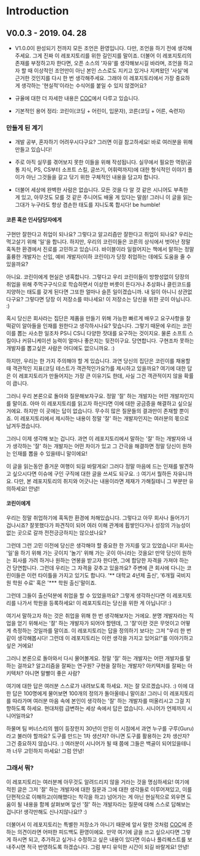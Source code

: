# Introduction

## V0.0.3 - 2019. 04. 28

- V1.0.0이 완성되기 전까지 모든 조언은 환영입니다. 다만, 조언을 하기 전에 생각해주세요. 그게 진짜 이 레포지토리를 위한 길인지를 말이죠. 더불어 이 레포지토리의 존재를 부정하고자 한다면, 오픈 소스의 '자유'를 생각해보시길 바라며, 조언을 하고자 할 때 이상적인 조언만이 아닌 본인 스스로도 지키고 있거나 지켜왔던 '사실'에 근거한 것인지를 다시 한 번 생각해주세요. 그래야 이 레포지토리에서 가장 중요하게 생각하는 '현실적'이라는 수식어를 붙일 수 있지 않겠어요?

- 규율에 대한 더 자세한 내용은 [COC](/CODE_OF_CONDUCT.md)에서 다루고 있습니다.

- 기본적인 용어 정리: 코린이(코딩 + 어린이, 입문자), 코른(코딩 + 어른, 숙련자)

### 만들게 된 계기

- 개발 공부, 혼자하기 어려우시다구요? 그러면 이걸 참고하세요! 바로 여러분을 위해 만들고 있습니다!
- 주로 아직 실무를 겪어보지 못한 이들을 위해 작성됩니다. 실무에서 필요한 역량(공통 지식, PS, CS부터 소프트 스킬, 글쓰기, 어휘력까지)에 대한 형식적인 이야기 풀이가 아닌 그것들을 갈고 닦기 위한 구체적인 내용을 담고자 합니다.

- 더불어 세상에 완벽한 사람은 없습니다. 모든 것을 다 알 것 같은 시니어도 부족한 게 있고, 아무것도 모를 것 같은 주니어도 배울 게 있다는 말씀! 그러니 이 글을 읽는 그대가 누구라도 항상 겸손한 태도를 지니도록 합시다! be humble!

#### 코른 혹은 인사담당자에게

구현만 잘한다고 취업이 되나요? 그렇다고 알고리즘만 잘한다고 취업이 되나요? 우리는 먹고살기 위해 '일'을 합니다. 하지만, 우리의 코린이들은 코른의 상식에서 벗어난 정말 혹독한 환경에서 진로를 고민하고 있습니다. 바이블이라 일컬어지는 책에서 말하는 정말 훌륭한 개발자는 신입, 예비 개발자(이하 코린이)가 당장 취업하는 데에도 도움을 줄 수 있을까요?

아니요. 코린이에게 현실은 냉혹합니다. 그렇다고 우리 코린이들이 방향성없이 당장의 취업을 위해 주먹구구식으로 학습하면서 이상한 버릇이 든다거나 추상화나 클린코드를 지양하는 태도를 갖게 된다면 그또한 얼마나 슬픈 일이겠습니까. 내 일이 아니니 상관없다구요? 그렇다면 당장 이 저장소를 떠나세요! 이 저장소는 당신을 위한 곳이 아닙니다. :)

혹시 당신은 회사라는 집단은 제품을 만들기 위해 가능한 빠르게 배우고 요구사항을 찰떡같이 알아들을 인재를 원한다고 생각하시나요? 맞습니다. 그렇기 때문에 우리는 코린이를 뽑는 사소한 일조차 PS니 CS니 다양한 잣대를 요구하는 것이지요. 물론 소프트 스킬이나 커뮤니케이션 능력이 얼마나 좋은지는 뒷전이구요. 당연합니다. 구현조차 못하는 개발자를 뽑고싶은 사람은 어디에도 없으니까요. :)

하지만, 우리는 한 가지 주의해야 할 게 있습니다. 과연 당신의 집단은 코린이를 채용할 때 객관적인 지표(코딩 테스트가 객관적인가요?)를 제시하고 있을까요? 여기에 대한 답은 이 레포지토리가 만들어지는 가장 큰 이유기도 한데, 사실 그건 객관적이지 않을 확률이 큽니다.

그러니 우리 본론으로 돌아와 질문해보자구요. 정말 '잘' 하는 개발자는 어떤 개발자인지를 말이죠. 아마 이 레포지토리를 읽고자 하신다면 이에 대한 궁금증을 해결하고 싶으실 거에요. 하지만 이 곳에는 답이 없습니다. 무수히 많은 질문들의 결과만이 존재할 뿐이죠. 이 레포지토리에서 제시하는 내용이 정말 '잘' 하는 개발자인지는 여러분의 몫으로 남겨두겠습니다.

그러니 이제 생각해 보는 겁니다. 과연 이 레포지토리에서 말하는 '잘' 하는 개발자와 내가 생각하는 '잘' 하는 개발자는 어떤 차이가 있고 그 간극을 해결하면 정말 당신이 원하는 인재를 뽑을 수 있을테니 말이에요!

이 글을 읽는동안 즐거운 여행이 되길 바랄게요! 그러다 정말 마음에 드는 인재를 발견하고 싶으시다면 이슈에 구인 구직에 대한 글을 쓰셔도 되구요. :) 여기서 뭘하든 자유니까요. 다만, 본 레포지토리의 취지와 어긋나는 내용이라면 제재가 가해질테니 그 부분만 유의하세요! 안녕!

#### 코린이에게

우리는 정말 취업하기에 혹독한 환경에 처해있습니다. 그렇다고 아무 회사나 들어가기 겁나시죠? 잘못했다가 파견직이 되어 여러 이해 관계에 휩쌓인다거나 성장의 가능성이 없는 곳으로 갈까 전전긍긍하지는 않으셨나요?

그런데 그런 고민 이전에 당신은 생각해야 할 중요한 한 가지를 잊고 있었습니다! 회사는 '일'을 하기 위해 가는 곳이지 '놀기' 위해 가는 곳이 아니라는 것을요! 만약 당신이 원하는 회사를 가려 하거나 원하는 연봉을 받고자 한다면, 그에 합당한 자격을 가져야 하는 건 당연합니다. 그런데 우리는 그 자격을 갖추고 있을까요? 주변에 큰 회사에 다니는 코린이들은 이런 타이틀을 가지고 있기도 합니다. '\*\* 대학교 4년제 출신', '6개월 국비지원 학원 수료' 혹은 '\*\*\* 학원 출신'말이죠.

그런데 그들이 출신덕분에 취업을 할 수 있었을까요? 그렇게 생각하신다면 이 레포지토리를 나가서 학원을 등록하세요! 이 레포지토리는 당신을 위한 게 아닙니다! :)

여기서 말하고자 하는 것은 취업을 위해 한 번 생각해보자는 거에요. 분명 개발자라는 직업을 얻기 위해서는 '잘' 하는 개발자가 되어야 할텐데, 그 '잘'이란 것은 무엇이고 어떻게 측정하는 것일까를 말이죠. 이 레포지토리는 답을 정의하기 보다는 그저 "우리 한 번 같이 생각해봅시다! 그런데 이 레포지토리는 이런 생각을 가지고 있어요!"를 이야기하고 싶은 거에요!

그러니 본론으로 돌아와서 다시 물어볼게요. 정말 '잘' 하는 개발자는 어떤 개발자를 말하는 걸까요? 알고리즘을 잘짜는 연구원? 구현을 잘하는 개발자? 아키텍처를 잘짜는 아키텍처? 아니면 말빨이 좋은 사람?

여기에 대한 답은 여러분 스스로가 내려보도록 하세요. 저는 잘 모르겠습니다. :) 이에 대한 답은 100명에게 물어보면 100개의 정의가 돌아올테니 말이죠! 그러니 이 레포지토리를 따라가며 여러분 마음 속에 본인이 생각하는 '잘' 하는 개발자를 떠올리시고 그걸 지향하도록 하세요. 현대처럼 급변하는 세상 속에서 답은 없습니다. 시니어가 언제까지 시니어일까요?

하물며 팀 버너스리의 웹이 등장한지 30년이 안된 이 시점에서 과연 누구를 구루(Guru)라고 불러야 할까요? 도구를 만드는 1차 생산자? 아니면 도구를 활용하는 2차 생산자? 그건 중요하지 않습니다. :) 여러분이 시니어가 될 때 쯤에 그들은 백골이 되어있을테니까 너무 고민하지 마세요! 그럼 안녕!

### 그래서 뭐?

이 레포지토리는 여러분께 아무것도 알려드리지 않을 거라는 것을 명심하세요! 여기에 적힌 글은 그저 '잘' 하는 개발자에 대한 질문과 그에 대한 생각들로 이루어져있고, 이를 단편적으로 이해하고(이해했다는 착각을 하고) 넘어가는 게 아닌 현실적으로 외우면 도움이 될 내용을 함께 살펴보며 앞선 '잘' 하는 개발자라는 질문에 대해 스스로 답해보는 겁니다! 생각만해도 신나지않나요!? :)

더불어서 이 레포지토리는 특별한 저장소가 아니기 때문에 앞서 말한 것처럼 [COC](/CODE_OF_CONDUCT.md)에 준하는 의견이라면 어떠한 피드백도 환영이에요. 만약 여기에 글을 쓰고 싶으시다면 그렇게 하시면 되고, 추가하고 싶거나 수정하고 싶은 내용이 있다면 이슈나 풀리퀘스트를 보내주시면 적극 반영하도록 하겠습니다. 그럼 부디 유익한 시간이 되길 바랄게요! 안녕!
